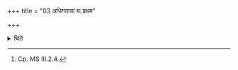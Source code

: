 +++
title = "03 अधिगतायां यः प्रथम"

+++

<details><summary>थिते</summary>

3. He should bind it with the fuel-stick which comes (to his hand) first, after it has been obtained[^1].   

[^1]: Cp. MS III.2.4.   
</details>
